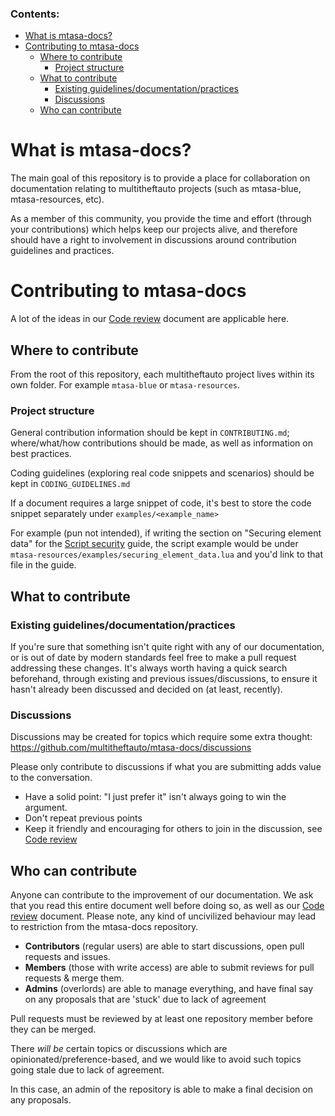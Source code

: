 ### Contents:
- [What is mtasa-docs?](#what-is-mtasa-docs)
- [Contributing to mtasa-docs](#contributing-to-mtasa-docs)
  - [Where to contribute](#where-to-contribute)
    - [Project structure](#project-structure)
  - [What to contribute](#what-to-contribute)
    - [Existing guidelines/documentation/practices](#existing-guidelinesdocumentationpractices)
    - [Discussions](#discussions)
  - [Who can contribute](#who-can-contribute)

# What is mtasa-docs?

The main goal of this repository is to provide a place for collaboration on documentation relating 
to multitheftauto projects (such as mtasa-blue, mtasa-resources, etc).

As a member of this community, you provide the time and effort (through your contributions) which helps 
keep our projects alive, and therefore should have a right to involvement in discussions around 
contribution guidelines and practices.

# Contributing to mtasa-docs

A lot of the ideas in our [Code review](CODE_REVIEW.md) document are 
applicable here.

## Where to contribute

From the root of this repository, each multitheftauto project lives within its own folder. 
For example `mtasa-blue` or `mtasa-resources`.

### Project structure
General contribution information should be kept in `CONTRIBUTING.md`; where/what/how contributions should be made, 
as well as information on best practices.

Coding guidelines (exploring real code snippets and scenarios) should be kept in `CODING_GUIDELINES.md`

If a document requires a large snippet of code, it's best to store the code snippet separately under `examples/<example_name>`

For example (pun not intended), if writing the section on "Securing element data" for the [Script security](#) guide, the script example would be under `mtasa-resources/examples/securing_element_data.lua` and you'd link to that file in the guide.

## What to contribute

### Existing guidelines/documentation/practices
If you're sure that something isn't quite right with any of our documentation, or is out of date by modern standards
feel free to make a pull request addressing these changes. It's always worth having a quick search beforehand, through
existing and previous issues/discussions, to ensure it hasn't already been discussed and decided on (at least, recently).

### Discussions
Discussions may be created for topics which require some extra thought: 
https://github.com/multitheftauto/mtasa-docs/discussions

Please only contribute to discussions if what you are submitting adds value to the conversation.

- Have a solid point: "I just prefer it" isn't always going to win the argument.
- Don't repeat previous points
- Keep it friendly and encouraging for others to join in the discussion, see [Code review](CODE_REVIEW.md)

## Who can contribute

Anyone can contribute to the improvement of our documentation. We ask that you read this entire document well before 
doing so, as well as our [Code review](CODE_REVIEW.md) document. Please note, any kind of uncivilized behaviour may lead to restriction from the mtasa-docs repository.

- **Contributors** (regular users) are able to start discussions, open pull requests and issues.
- **Members** (those with write access) are able to submit reviews for pull requests & merge them.
- **Admins** (overlords) are able to manage everything, and have final say on any proposals that are 'stuck' due to lack of agreement

Pull requests must be reviewed by at least one repository member before they can be merged.

There _will be_ certain topics or discussions which are opinionated/preference-based, and we would like to avoid 
such topics going stale due to lack of agreement.

In this case, an admin of the repository is able to make a final decision on any proposals.
